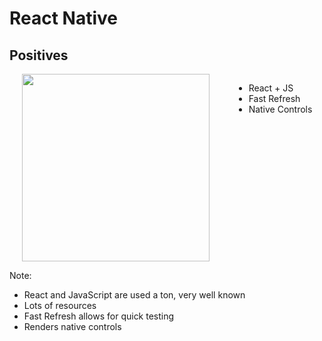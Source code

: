 # React Native
## Positives

<div style="display: flex; justify-content: space-around;">
    <img src="img/React-icon.svg" height="300" />

  <ul>
    <li class="fragment spaced-item" data-fragment-index="0">React + JS</li>
    <li class="fragment spaced-item" data-fragment-index="1">Fast Refresh</li>
    <li class="fragment spaced-item" data-fragment-index="2">Native Controls</li>
  </ul>
</div>

Note:
- React and JavaScript are used a ton, very well known
 - Lots of resources
- Fast Refresh allows for quick testing
- Renders native controls
